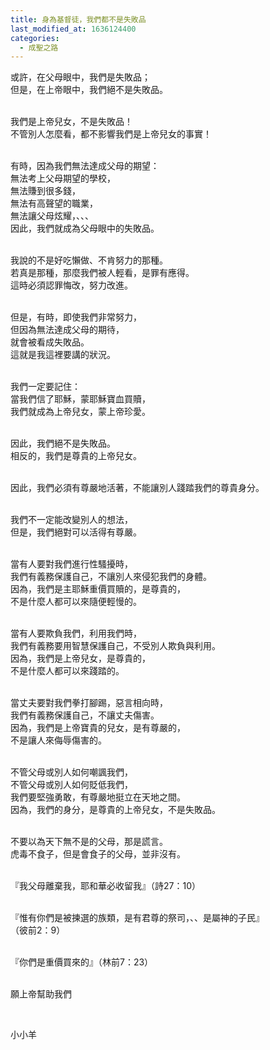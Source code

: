 ```yaml
---
title: 身為基督徒，我們都不是失敗品
last_modified_at: 1636124400
categories:
  - 成聖之路
---
```


<p>或許，在父母眼中，我們是失敗品；<br>
但是，在上帝眼中，我們絕不是失敗品。</p>

<p><br>
我們是上帝兒女，不是失敗品！<br>
不管別人怎麼看，都不影響我們是上帝兒女的事實！</p>

<p><br>
有時，因為我們無法達成父母的期望：<br>
無法考上父母期望的學校，<br>
無法賺到很多錢，<br>
無法有高聲望的職業，<br>
無法讓父母炫耀，、、、<br>
因此，我們就成為父母眼中的失敗品。</p>

<p><br>
我說的不是好吃懶做、不肯努力的那種。<br>
若真是那種，那麼我們被人輕看，是罪有應得。<br>
這時必須認罪悔改，努力改進。</p>

<p><br>
但是，有時，即使我們非常努力，<br>
但因為無法達成父母的期待，<br>
就會被看成失敗品。<br>
這就是我這裡要講的狀況。</p>

<p><br>
我們一定要記住：<br>
當我們信了耶穌，蒙耶穌寶血買贖，<br>
我們就成為上帝兒女，蒙上帝珍愛。</p>

<p><br>
因此，我們絕不是失敗品。<br>
相反的，我們是尊貴的上帝兒女。</p>

<p><br>
因此，我們必須有尊嚴地活著，不能讓別人踐踏我們的尊貴身分。</p>

<p><br>
我們不一定能改變別人的想法，<br>
但是，我們絕對可以活得有尊嚴。</p>

<p><br>
當有人要對我們進行性騷擾時，<br>
我們有義務保護自己，不讓別人來侵犯我們的身體。<br>
因為，我們是主耶穌重價買贖的，是尊貴的，<br>
不是什麼人都可以來隨便輕慢的。</p>

<p><br>
當有人要欺負我們，利用我們時，<br>
我們有義務要用智慧保護自己，不受別人欺負與利用。<br>
因為，我們是上帝兒女，是尊貴的，<br>
不是什麼人都可以來踐踏的。</p>

<p><br>
當丈夫要對我們拳打腳踢，惡言相向時，<br>
我們有義務保護自己，不讓丈夫傷害。<br>
因為，我們是上帝寶貴的兒女，是有尊嚴的，<br>
不是讓人來侮辱傷害的。</p>

<p><br>
不管父母或別人如何嘲諷我們，<br>
不管父母或別人如何貶低我們，<br>
我們要堅強勇敢，有尊嚴地挺立在天地之間。<br>
因為，我們的身分，是尊貴的上帝兒女，不是失敗品。</p>

<p><br>
不要以為天下無不是的父母，那是謊言。<br>
虎毒不食子，但是會食子的父母，並非沒有。</p>

<p><br>
『我父母離棄我，耶和華必收留我』（詩27：10）</p>

<p><br>
『惟有你們是被揀選的族類，是有君尊的祭司，、、是屬神的子民』<br>
（彼前2：9）</p>

<p><br>
『你們是重價買來的』（林前7：23）</p>

<p><br>
願上帝幫助我們</p>

<p>&nbsp;</p>

<p>小小羊</p>

<p>&nbsp;</p>

